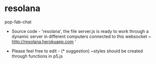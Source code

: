 # resolana
pop-fab-chat

* Source code - 'resolana', the file server.js is ready to work through a dynamic server in different computers connected to this websocket ~ http://resolana.herokuapp.com '
- Please feel free to edit - (* suggestion) ~styles should be created through functions in p5.js 

